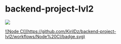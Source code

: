 # backend-project-lvl2
<a href="https://codeclimate.com/github/KirilDz/backend-project-lvl2/maintainability"><img src="https://api.codeclimate.com/v1/badges/96076a8e248fa718f62f/maintainability" /></a>

<a href="https://github.com/KirilDz/backend-project-lvl2/actions?query=workflow%3A%22Node+CI%22" target="_blank">
![Node CI](https://github.com/KirilDz/backend-project-lvl2/workflows/Node%20CI/badge.svg)</a>
